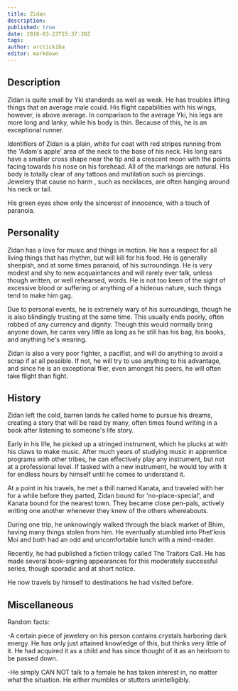 ```yaml
---
title: Zidan
description:
published: true
date: 2010-03-23T15:37:30Z
tags:
author: arctickiba
editor: markdown
---
```


Description
-----------

Zidan is quite small by Yki standards as well as weak. He has troubles lifting things that an average male could. His flight capabilities with his wings, however, is above average. In comparison to the average Yki, his legs are more long and lanky, while his body is thin. Because of this, he is an exceptional runner.

Identifiers of Zidan is a plain, white fur coat with red stripes running from the 'Adam's apple' area of the neck to the base of his neck. His long ears have a smaller cross shape near the tip and a crescent moon with the points facing towards his nose on his forehead. All of the markings are natural. His body is totally clear of any tattoos and mutilation such as piercings. Jewelery that cause no harm , such as necklaces, are often hanging around his neck or tail.

His green eyes show only the sincerest of innocence, with a touch of paranoia.

Personality
-----------

Zidan has a love for music and things in motion. He has a respect for all living things that has rhythm, but will kill for his food. He is generally sheepish, and at some times paranoid, of his surroundings. He is very modest and shy to new acquaintances and will rarely ever talk, unless though written, or well rehearsed, words. He is not too keen of the sight of excessive blood or suffering or anything of a hideous nature, such things tend to make him gag.

Due to personal events, he is extremely wary of his surroundings, though he is also blindingly trusting at the same time. This usually ends poorly, often robbed of any currency and dignity. Though this would normally bring anyone down, he cares very little as long as he still has his bag, his books, and anything he's wearing.

Zidan is also a very poor fighter, a pacifist, and will do anything to avoid a scrap if at all possible. If not, he will try to use anything to his advantage, and since he is an exceptional flier, even amongst his peers, he will often take flight than fight.

History
-------

Zidan left the cold, barren lands he called home to pursue his dreams, creating a story that will be read by many, often times found writing in a book after listening to someone's life story.

Early in his life, he picked up a stringed instrument, which he plucks at with his claws to make music. After much years of studying music in apprentice programs with other tribes, he can effectively play any instrument, but not at a professional level. If tasked with a new instrument, he would toy with it for endless hours by himself until he comes to understand it.

At a point in his travels, he met a thill named Kanata, and traveled with her for a while before they parted, Zidan bound for 'no-place-special', and Kanata bound for the nearest town. They became close pen-pals, actively writing one another whenever they knew of the others whereabouts.

During one trip, he unknowingly walked through the black market of Bhim, having many things stolen from him. He eventually stumbled into Phet'knis Moi and both had an odd and uncomfortable lunch with a mind-reader.

Recently, he had published a fiction trilogy called The Traitors Call. He has made several book-signing appearances for this moderately successful series, though sporadic and at short notice.

He now travels by himself to destinations he had visited before.

Miscellaneous
-------------

Random facts:

-A certain piece of jewelery on his person contains crystals harboring dark energy. He has only just attained knowledge of this, but thinks very little of it. He had acquired it as a child and has since thought of it as an heirloom to be passed down.

-He simply CAN NOT talk to a female he has taken interest in, no matter what the situation. He either mumbles or stutters unintelligibly.
